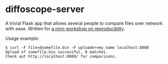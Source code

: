 # diffoscope-server

A trivial Flask app that allows several people to compare files over network
with ease.
Written for [a mini-workshop on reproduciblity](https://github.com/t184256/reproducibility-demo).

Usage example:

```
$ curl -F file=@somefile.bin -F uploader=my_name localhost:8080
Upload of somefile.bin successful, 0 matches.
Check out http://localhost:8080/ for comparisons.
```
